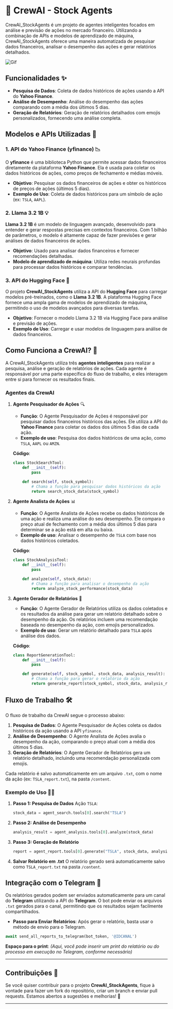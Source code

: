 
# 🚀 CrewAI - Stock Agents

CrewAI_StockAgents é um projeto de agentes inteligentes focados em análise e previsão de ações no mercado financeiro. Utilizando a combinação de APIs e modelos de aprendizado de máquina, CrewAI_StockAgents oferece uma maneira automatizada de pesquisar dados financeiros, analisar o desempenho das ações e gerar relatórios detalhados.

![Gif](gif.png)


## Funcionalidades ✨

- **Pesquisa de Dados**: Coleta de dados históricos de ações usando a API do **Yahoo Finance**.
- **Análise de Desempenho**: Análise do desempenho das ações comparando com a média dos últimos 5 dias.
- **Geração de Relatórios**: Geração de relatórios detalhados com emojis personalizados, fornecendo uma análise completa.

## Modelos e APIs Utilizadas 🔧

### 1. **API do Yahoo Finance (yfinance) 📉**
O **yfinance** é uma biblioteca Python que permite acessar dados financeiros diretamente da plataforma **Yahoo Finance**. Ela é usada para coletar os dados históricos de ações, como preços de fechamento e médias móveis.

- **Objetivo**: Pesquisar os dados financeiros de ações e obter os históricos de preços de ações (últimos 5 dias).
- **Exemplo de Uso**: Coleta de dados históricos para um símbolo de ação (ex: `TSLA`, `AAPL`).

### 2. **Llama 3.2 1B 💡**
**Llama 3.2 1B** é um modelo de linguagem avançado, desenvolvido para entender e gerar respostas precisas em contextos financeiros. Com 1 bilhão de parâmetros, o modelo é altamente capaz de fazer previsões e gerar análises de dados financeiros de ações.

- **Objetivo**: Usado para analisar dados financeiros e fornecer recomendações detalhadas.
- **Modelo de aprendizado de máquina**: Utiliza redes neurais profundas para processar dados históricos e comparar tendências.

### 3. **API do Hugging Face 🔑**
O projeto **CrewAI_StockAgents** utiliza a API do **Hugging Face** para carregar modelos pré-treinados, como o **Llama 3.2 1B**. A plataforma Hugging Face fornece uma ampla gama de modelos de aprendizado de máquina, permitindo o uso de modelos avançados para diversas tarefas.

- **Objetivo**: Fornecer o modelo Llama 3.2 1B via Hugging Face para análise e previsão de ações.
- **Exemplo de Uso**: Carregar e usar modelos de linguagem para análise de dados financeiros.

## Como Funciona a CrewAI? 🤖

A CrewAI_StockAgents utiliza três **agentes inteligentes** para realizar a pesquisa, análise e geração de relatórios de ações. Cada agente é responsável por uma parte específica do fluxo de trabalho, e eles interagem entre si para fornecer os resultados finais.

### Agentes da CrewAI

1. **Agente Pesquisador de Ações** 🔍
   - **Função**: O Agente Pesquisador de Ações é responsável por pesquisar dados financeiros históricos das ações. Ele utiliza a API do **Yahoo Finance** para coletar os dados dos últimos 5 dias de cada ação.
   - **Exemplo de uso**: Pesquisa dos dados históricos de uma ação, como `TSLA`, `AAPL` ou `AMZN`.
   
   **Código**:
   ```python
   class StockSearchTool:
       def __init__(self):
           pass

       def search(self, stock_symbol):
           # Chama a função para pesquisar dados históricos da ação
           return search_stock_data(stock_symbol)
   ```

2. **Agente Analista de Ações** 📊
   - **Função**: O Agente Analista de Ações recebe os dados históricos de uma ação e realiza uma análise do seu desempenho. Ele compara o preço atual de fechamento com a média dos últimos 5 dias para determinar se a ação está em alta ou baixa.
   - **Exemplo de uso**: Analisar o desempenho de `TSLA` com base nos dados históricos coletados.

   **Código**:
   ```python
   class StockAnalysisTool:
       def __init__(self):
           pass

       def analyze(self, stock_data):
           # Chama a função para analisar o desempenho da ação
           return analyze_stock_performance(stock_data)
   ```

3. **Agente Gerador de Relatórios** 📑
   - **Função**: O Agente Gerador de Relatórios utiliza os dados coletados e os resultados da análise para gerar um relatório detalhado sobre o desempenho da ação. Os relatórios incluem uma recomendação baseada no desempenho da ação, com emojis personalizados.
   - **Exemplo de uso**: Gerar um relatório detalhado para `TSLA` após análise dos dados.

   **Código**:
   ```python
   class ReportGenerationTool:
       def __init__(self):
           pass

       def generate(self, stock_symbol, stock_data, analysis_result):
           # Chama a função para gerar o relatório da ação
           return generate_report(stock_symbol, stock_data, analysis_result)
   ```

## Fluxo de Trabalho 🛠️

O fluxo de trabalho da CrewAI segue o processo abaixo:

1. **Pesquisa de Dados**: O Agente Pesquisador de Ações coleta os dados históricos da ação usando a API `yfinance`.
2. **Análise de Desempenho**: O Agente Analista de Ações avalia o desempenho da ação, comparando o preço atual com a média dos últimos 5 dias.
3. **Geração de Relatórios**: O Agente Gerador de Relatórios gera um relatório detalhado, incluindo uma recomendação personalizada com emojis.

Cada relatório é salvo automaticamente em um arquivo `.txt`, com o nome da ação (ex: `TSLA_report.txt`), na pasta `/content`.

### Exemplo de Uso 🧑‍💻

1. **Passo 1: Pesquisa de Dados**
   Ação `TSLA`:
   ```python
   stock_data = agent_search.tools[0].search("TSLA")
   ```

2. **Passo 2: Análise de Desempenho**
   ```python
   analysis_result = agent_analysis.tools[0].analyze(stock_data)
   ```

3. **Passo 3: Geração de Relatório**
   ```python
   report = agent_report.tools[0].generate("TSLA", stock_data, analysis_result)
   ```

4. **Salvar Relatório em .txt**
   O relatório gerado será automaticamente salvo como `TSLA_report.txt` na pasta `/content`.

## Integração com o Telegram 📲

Os relatórios gerados podem ser enviados automaticamente para um canal do **Telegram** utilizando a API do **Telegram**. O bot pode enviar os arquivos `.txt` gerados para o canal, permitindo que os resultados sejam facilmente compartilhados.

- **Passo para Enviar Relatórios**:
   Após gerar o relatório, basta usar o método de envio para o Telegram.

```python
await send_all_reports_to_telegram(bot_token, '@IDCANAL')
```

**Espaço para o print**:
_(Aqui, você pode inserir um print do relatório ou do processo em execução no Telegram, conforme necessário)_

---

## Contribuições 🤝

Se você quiser contribuir para o projeto **CrewAI_StockAgents**, fique à vontade para fazer um fork do repositório, criar um branch e enviar pull requests. Estamos abertos a sugestões e melhorias! 🚀

---
